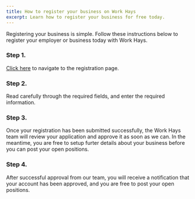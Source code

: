 ```yaml
---
title: How to register your business on Work Hays
excerpt: Learn how to register your business for free today.
---
```


Registering your business is simple. Follow these instructions below to register your employer or business today with Work Hays.

### Step 1.

[Click here](/admin/#/register) to navigate to the registration page.

### Step 2.

Read carefully through the required fields, and enter the required information.

### Step 3.

Once your registration has been submitted successfully, the Work Hays team will review your application and approve it as soon as we can. In the meantime, you are free to setup furter details about your business before you can post your open positions.

### Step 4.

After successful approval from our team, you will receive a notification that your account has been approved, and you are free to post your open positions.
